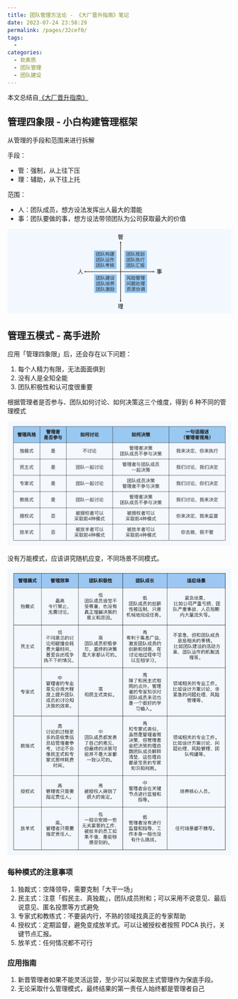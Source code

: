```yaml
---
title: 团队管理方法论 - 《大厂晋升指南》笔记
date: 2023-07-24 23:58:29
permalink: /pages/32cef0/
tags: 
  - 
categories: 
  - 软素质
  - 团队管理
  - 团队建设
---
```


本文总结自[《大厂晋升指南》](https://time.geekbang.org/column/intro/100064501)

<!-- more -->

## 管理四象限 - 小白构建管理框架

从管理的手段和范围来进行拆解

手段：
- 管：强制，从上往下压
- 理：辅助，从下往上托

范围：
- 人：团队成员，想方设法发挥出人最大的潜能
- 事：团队要做的事，想方设法带领团队为公司获取最大的价值

![Alt text](../../../@assets/img/image-18.png)


## 管理五模式 - 高手进阶

应用「管理四象限」后，还会存在以下问题：
1. 每个人精力有限，无法面面俱到
2. 没有人是全知全能
3. 团队积极性和认可度很重要

根据管理者是否参与、团队如何讨论、如何决策这三个维度，得到 6 种不同的管理模式

![Alt text](../../../@assets/img/image-19.png)

没有万能模式，应该讲究随机应变，不同场景不同模式。

![Alt text](../../../@assets/img/image-20.png)

### 每种模式的注意事项

1. 独裁式：空降领导，需要克制「大干一场」
2. 民主式：注意「假民主、真独裁」，团队成员附和；可以采用不说意见、最后说意见、匿名投票等方式避免
3. 专家式和教练式：不要装内行，不熟的领域找真正的专家帮助
4. 授权式：定期监督，避免变成放羊式。可以让被授权者按照 PDCA 执行，关键节点汇报。
5. 放羊式：任何情况都不可行

### 应用指南

1. 新晋管理者如果不能灵活运营，至少可以采取民主式管理作为保底手段。
2. 无论采取什么管理模式，最终结果的第一责任人始终都是管理者自己

